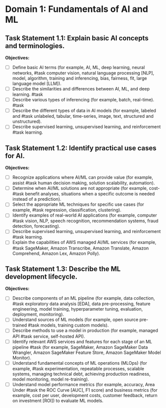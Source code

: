 # Domain 1: Fundamentals of AI and ML
## Task Statement 1.1: Explain basic AI concepts and terminologies.

**Objectives:**

- [ ] Define basic AI terms (for example, AI, ML, deep learning, neural networks, #task
computer vision, natural language processing [NLP], model, algorithm,
training and inferencing, bias, fairness, fit, large language model [LLM]).
- [ ] Describe the similarities and differences between AI, ML, and deep learning. #task
- [ ] Describe various types of inferencing (for example, batch, real-time). #task
- [ ] Describe the different types of data in AI models (for example, labeled and #task
unlabeled, tabular, time-series, image, text, structured and unstructured).
- [ ] Describe supervised learning, unsupervised learning, and reinforcement #task
learning.

## Task Statement 1.2: Identify practical use cases for AI.

**Objectives:**

- [ ] Recognize applications where AI/ML can provide value (for example, assist #task
human decision making, solution scalability, automation).
- [ ] Determine when AI/ML solutions are not appropriate (for example, cost- #task
benefit analyses, situations when a specific outcome is needed instead of a
prediction).
- [ ] Select the appropriate ML techniques for specific use cases (for example, #task
regression, classification, clustering).
- [ ] Identify examples of real-world AI applications (for example, computer #task
vision, NLP, speech recognition, recommendation systems, fraud detection,
forecasting).
- [ ] Describe supervised learning, unsupervised learning, and reinforcement #task
learning.
- [ ] Explain the capabilities of AWS managed AI/ML services (for example, #task
SageMaker, Amazon Transcribe, Amazon Translate, Amazon Comprehend,
Amazon Lex, Amazon Polly).

## Task Statement 1.3: Describe the ML development lifecycle.

**Objectives:**

- [ ] Describe components of an ML pipeline (for example, data collection, #task
exploratory data analysis [EDA], data pre-processing, feature engineering,
model training, hyperparameter tuning, evaluation, deployment,
monitoring).
- [ ] Understand sources of ML models (for example, open source pre-trained #task
models, training custom models).
- [ ] Describe methods to use a model in production (for example, managed API #task
service, self-hosted API).
- [ ] Identify relevant AWS services and features for each stage of an ML pipeline #task
(for example, SageMaker, Amazon SageMaker Data Wrangler, Amazon
SageMaker Feature Store, Amazon SageMaker Model Monitor).
- [ ] Understand fundamental concepts of ML operations (MLOps) (for example, #task
experimentation, repeatable processes, scalable systems, managing
technical debt, achieving production readiness, model monitoring, model
re-training).
- [ ] Understand model performance metrics (for example, accuracy, Area Under #task
the ROC Curve [AUC], F1 score) and business metrics (for example, cost per
user, development costs, customer feedback, return on investment [ROI]) to
evaluate ML models.